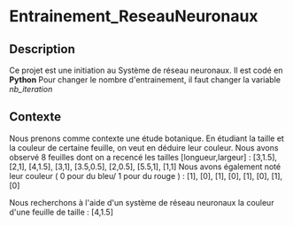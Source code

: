 # Entrainement_ReseauNeuronaux
## Description 

Ce projet est une initiation au Système de réseau neuronaux. Il est codé en <b>Python</b>
Pour changer le nombre d'entrainement, il faut changer la variable <i>nb_iteration</i>
## Contexte

Nous prenons comme contexte une étude botanique. En étudiant la taille et la couleur de certaine feuille, on veut en déduire leur couleur.
Nous avons observé 8 feuilles dont on a recencé les tailles [longueur,largeur]  :  [3,1.5], [2,1], [4,1.5], [3,1], [3.5,0.5], [2,0.5], [5.5,1], [1,1]
Nous avons également noté leur couleur ( 0 pour du bleu/ 1 pour du rouge ) : [1], [0], [1], [0], [1], [0], [1], [0]

Nous recherchons à l'aide d'un système de réseau neuronaux la couleur d'une feuille de taille : [4,1.5]
